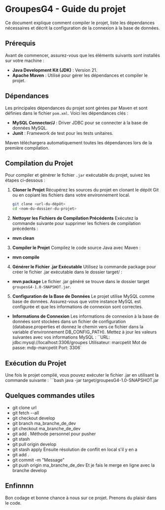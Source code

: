 # GroupesG4 - Guide du projet

Ce document explique comment compiler le projet, liste les dépendances nécessaires et décrit la configuration de la connexion à la base de données.

## Prérequis

Avant de commencer, assurez-vous que les éléments suivants sont installés sur votre machine :

- **Java Development Kit (JDK)** : Version 21.
- **Apache Maven** : Utilisé pour gérer les dépendances et compiler le projet.

## Dépendances

Les principales dépendances du projet sont gérées par Maven et sont définies dans le fichier `pom.xml`. Voici les dépendances clés :

- **MySQL Connector/J** : Driver JDBC pour se connecter à la base de données MySQL.
- **Junit** : Framework de test pour les tests unitaires.

Maven téléchargera automatiquement toutes les dépendances lors de la première compilation.

## Compilation du Projet

Pour compiler et générer le fichier `.jar` exécutable du projet, suivez les étapes ci-dessous :

1. **Cloner le Projet**
   Récupérez les sources du projet en clonant le dépôt Git ou en copiant les fichiers dans votre environnement local.

   ```bash
   git clone <url-du-dépôt>
   cd <nom-du-dossier-du-projet>
   
2. **Nettoyer les Fichiers de Compilation Précédents**
Exécutez la commande suivante pour supprimer les fichiers de compilation précédents :
- **mvn clean**

3. **Compiler le Projet**
Compilez le code source Java avec Maven :
- **mvn compile**
4. **Générer le Fichier .jar Exécutable**
Utilisez la commande package pour créer le fichier .jar exécutable dans le dossier target/ :
- **mvn package**
Le fichier .jar généré se trouve dans le dossier target  ``groupesG4-1.0-SNAPSHOT.jar``.

5. **Configuration de la Base de Données**
Le projet utilise MySQL comme base de données. Assurez-vous que votre instance MySQL est configurée et que les informations de connexion sont correctes.

- **Informations de Connexion**
Les informations de connexion à la base de données sont stockées dans un fichier de configuration (database.properties et donnez le chemin vers ce fichier dans la variable d'environnement DB_CONFIG_PATH). Mettez à jour les valeurs suivantes avec vos informations MySQL :
  ``URL: jdbc:mysql://localhost:3306/groupes
   Utilisateur: marcpetit
   Mot de passe: mdp-marcpetit
   Port: 3306`
## Exécution du Projet
Une fois le projet compilé, vous pouvez exécuter le fichier .jar en utilisant la commande suivante :
    ```bash
    java -jar target/groupesG4-1.0-SNAPSHOT.jar




## Quelques commandes utiles
 - git clone url
 - git fetch --all
 - git checkout develop
 - git branch ma_branche_de_dev
 - git checkout ma_branche_de_dev
 - git add .
 Méthode personnel pour pusher
 - git stash
 - git pull origin develop
 - git stash apply
 Ensuite résolution de conflit en local s'il y en a
 - git add .
 - git commit -m "Message"
 - git push origin ma_branche_de_dev
 Et je fais le merge en ligne avec la branche develop

## Enfinnnn

 Bon codage et bonne chance à nous sur ce projet. Prenons du plaisir dans le code.

